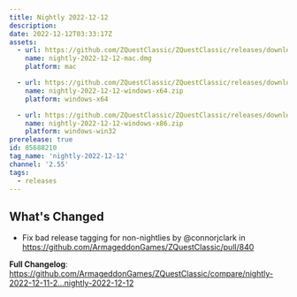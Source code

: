 ```yaml
---
title: Nightly 2022-12-12
description: 
date: 2022-12-12T03:33:17Z
assets: 
  - url: https://github.com/ZQuestClassic/ZQuestClassic/releases/download/nightly-2022-12-12/nightly-2022-12-12-mac.dmg
    name: nightly-2022-12-12-mac.dmg
    platform: mac

  - url: https://github.com/ZQuestClassic/ZQuestClassic/releases/download/nightly-2022-12-12/nightly-2022-12-12-windows-x64.zip
    name: nightly-2022-12-12-windows-x64.zip
    platform: windows-x64

  - url: https://github.com/ZQuestClassic/ZQuestClassic/releases/download/nightly-2022-12-12/nightly-2022-12-12-windows-x86.zip
    name: nightly-2022-12-12-windows-x86.zip
    platform: windows-win32
prerelease: true
id: 85688210
tag_name: 'nightly-2022-12-12'
channel: '2.55'
tags:
  - releases
---
```


## What's Changed
* Fix bad release tagging for non-nightlies by @connorjclark in https://github.com/ArmageddonGames/ZQuestClassic/pull/840


**Full Changelog**: https://github.com/ArmageddonGames/ZQuestClassic/compare/nightly-2022-12-11-2...nightly-2022-12-12
